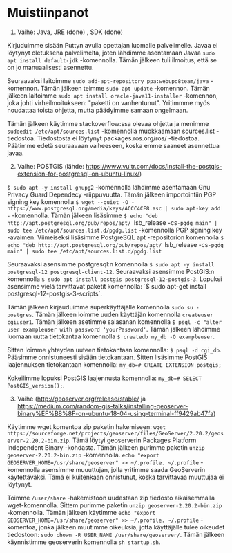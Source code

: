 # Muistiinpanot

1. Vaihe: Java, JRE (done) , SDK (done)

Kirjuduimme sisään Puttyn avulla opettajan luomalle palvelimelle. Javaa ei löytynyt oletuksena palvelimelta, joten lähdimme asentamaan Javaa `sudo apt install default-jdk` -komennolla. Tämän jälkeen tuli ilmoitus, että se on jo manuaalisesti asennettu.

Seuraavaksi laitoimme `sudo add-apt-repository ppa:webupd8team/java` -komennon. Tämän jälkeen teimme `sudo apt update` -komennon. Tämän jälkeen laitoimme `sudo apt install oracle-java11-installer` -komennon, joka johti virheilmoitukseen: "paketti on vanhentunut". Yritimmme myös noudattaa toista ohjetta, mutta päädyimme samaan ongelmaan. 

Tämän jälkeen käytimme stackoverflow:ssa olevaa ohjetta ja menimme `sudoedit /etc/apt/sources.list` -komennolla muokkaamaan sources.list -tiedostoa. Tiedostosta ei löytynyt packages.ros.org/ros/ -tiedostoa. Päätimme edetä seuraavaan vaiheeseen, koska emme saaneet asennettua javaa.




2. Vaihe: POSTGIS (lähde: https://www.vultr.com/docs/install-the-postgis-extension-for-postgresql-on-ubuntu-linux/) 

`$ sudo apt -y install gnupg2` -komennolla lähdimme asentamaan Gnu Privacy Guard Dependecy -riippuvuutta. Tämän jälkeen importointiin PGP signing key komennolla `$ wget --quiet -O - https://www.postgresql.org/media/keys/ACCC4CF8.asc | sudo apt-key add -` -komennolla. Tämän jälkeen lisäsimme `$ echo "deb http://apt.postgresql.org/pub/repos/apt/ `lsb_release -cs`-pgdg main" | sudo tee /etc/apt/sources.list.d/pgdg.list` -komennolla PGP signing key -avaimen. Viimeiseksi lisäsimme PostgreSQL apt -repositorion komennolla `$ echo "deb http://apt.postgresql.org/pub/repos/apt/ `lsb_release -cs`-pgdg main" | sudo tee /etc/apt/sources.list.d/pgdg.list`

Seuraavaksi asensimme postgresql:n komennolla `$ sudo apt -y install postgresql-12 postgresql-client-12`. Seuraavaksi asensimme PostGIS:n komennolla `$ sudo apt install postgis postgresql-12-postgis-3`. Lopuksi asensimme vielä tarvittavat paketit komennolla: ´$ sudo apt-get install postgresql-12-postgis-3-scripts`. 

Tämän jälkeen kirjauduimme superkäyttäjälle komennolla `sudo su - postgres`. Tämän jälkeen loimme uuden käyttäjän komennolla `createuser cgiuser1`. Tämän jälkeen asetimme salasanan komennolla `$ psql -c "alter user exampleuser with password 'yourPassword'`. Tämän jälkeen lähdimme luomaan uutta tietokantaa komennolla `$ createdb my_db -O exampleuser`. 

Sitten loimme yhteyden uuteen tietokantaan komennolla: `$ psql -d cgi_db`. Pääsimme onnistuneesti sisään tietokantaan. Sitten lisäsimme PostGIS laajennuksen tietokantaan komennolla: `my_db=# CREATE EXTENSION postgis;`

Kokeilimme lopuksi PostGIS laajennusta komennolla: `my_db=# SELECT PostGIS_version();`. 






3. Vaihe (http://geoserver.org/release/stable/ ja https://medium.com/random-gis-talks/installing-geoserver-binary%EF%B8%8F-on-ubuntu-18-04-using-terminal-ff9429ab47fa)

Käytimme wget komentoa zip paketin hakemiseen: `wget https://sourceforge.net/projects/geoserver/files/GeoServer/2.20.2/geoserver-2.20.2-bin.zip`. Tämä löytyi geoserverin Packages Platform Independent Binary -kohdasta. Tämän jälkeen purimme paketin `unzip geoserver-2.20.2-bin.zip` -komennolla. `echo "export GEOSERVER_HOME=/usr/share/geoserver" >> ~/.profile. ~/.profile` -komennolla asensimme muuuttujan, jolla yritimme saada GeoServerin käytettäväksi. Tämä ei kuitenkaan onnistunut, koska tarvittavaa muuttujaa ei löytynyt.

Toimme `/user/share` -hakemistoon uudestaan zip tiedosto aikaisemmalla wget-komennolla. Sittem purimme paketin `unzip geoserver-2.20.2-bin.zip` -komennolla. Tämän jälkeen käytimme `echo "export GEOSERVER_HOME=/usr/share/geoserver" >> ~/.profile. ~/.profile` -komentoa, jonka jälkeen muutimme oikeuksia, jotta käyttäjälle tulee oikeudet tiedostoon: `sudo chown -R USER_NAME /usr/share/geoserver/`. Tämän jälkeen käynnistimme geoserverin komennolla `sh startup.sh`. 







